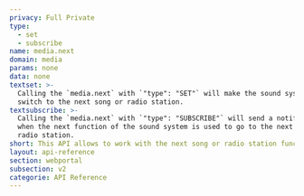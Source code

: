 ```yaml
---
privacy: Full Private
type:
  - set
  - subscribe
name: media.next
domain: media
params: none
data: none
textset: >-
  Calling the `media.next` with `"type": "SET"` will make the sound system
  switch to the next song or radio station.
textsubscribe: >-
  Calling the `media.next` with `"type": "SUBSCRIBE"` will send a notification
  when the next function of the sound system is used to go to the next song or
  radio station.
short: This API allows to work with the next song or radio station function.
layout: api-reference
section: webportal
subsection: v2
categorie: API Reference
---
```


